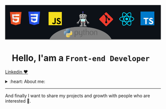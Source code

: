 <div align="center">
  <img src="assets/banner1.png" alt="banner" />
</div>


<h1 align="center">
  Hello, I'am a <code>Front-end Developer </code>
</h1>


<a href="https://www.linkedin.com/in/ezequielcordova/" >Linkedin  :heart: <a/>

<details>
  <summary>:heart: About me:</summary>

### Currently, I'm self-studying, focusing on creating custom projects and applications 🖤.
- Focused on and learning JavaScript in depth.
- Thinking and creating new ways to get things done. 
- I like to get out of my comfort zone and experiment.
</details>

---

And finally I want to share my projects and growth with people who are interested 🐰. 
